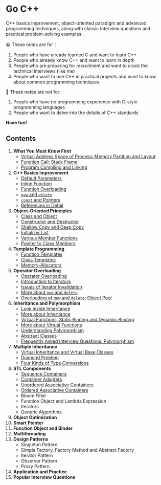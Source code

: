 # Go C++
C++ basics improvement, object-oriented paradigm and advanced programming techniques, along with classic interview questions and practical problem-solving examples.

:grinning: These notes are for：
1. People who have already learned C and want to learn C++
2. People who already know C++ and want to learn in depth
3. People who are preparing for recruitment and want to crack the technical interviews (like me)
4. People who want to use C++ in practical projects and want to know about common programming techniques

:slightly_frowning_face: These notes are not for:
1. People who have no programming experience with C-style programming languages
2. People who want to delve into the details of C++ standards

**Have fun!**

## Contents

1. **What You Must Know First**
   - [Virtual Address Space of Process: Memory Partition and Layout](https://github.com/navining/gocpp/blob/master/Chapter%201/Virtual-Address-Space-of-Process-Memory-Partition-and-Layout.md)
   - [Function Call: Stack Frame](https://github.com/navining/gocpp/blob/master/Chapter%201/Function-Call-Stack-Frame.md)
   - [Program Compiling and Linking](https://github.com/navining/gocpp/blob/master/Chapter%201/Program-Compiling-and-Linking.md)
2. **C++ Basics Improvement**
   - [Default Parameters](https://github.com/navining/gocpp/blob/master/Chapter%202/Default-Parameters.md)
   - [Inline Function](https://github.com/navining/gocpp/blob/master/Chapter%202/Inline-Function.md)
   - [Function Overloading](https://github.com/navining/gocpp/blob/master/Chapter%202/Function-Overloading.md)
   - [`new` and `delete`](https://github.com/navining/gocpp/blob/master/Chapter%202/New-and-Delete.md)
   - [`const` and Pointers](https://github.com/navining/gocpp/blob/master/Chapter%202/Const-and-Pointers.md)
   - [References in Detail](https://github.com/navining/gocpp/blob/master/Chapter%202/References-in-Detail.md)
3. **Object-Oriented Principles**
   - [Class and Object](https://github.com/navining/gocpp/blob/master/Chapter%203/Class-and-Object.md)
   - [Constructor and Destructor](https://github.com/navining/gocpp/blob/master/Chapter%203/Constructor-and-Destructor.md)
   - [Shallow Copy and Deep Copy](https://github.com/navining/gocpp/blob/master/Chapter%203/Shallow-Copy-and-Deep-Copy.md)
   - [Initializer List](https://github.com/navining/gocpp/blob/master/Chapter%203/Initializer-List.md)
   - [Various Member Functions](https://github.com/navining/gocpp/blob/master/Chapter%203/Various-Member-Functions.md)
   - [Pointer to Class Members](https://github.com/navining/gocpp/blob/master/Chapter%203/Pointer-to-Class-Members.md)
4. **Template Programming**
   - [Function Templates](https://github.com/navining/gocpp/blob/master/Chapter%204/Function-Templates.md)
   - [Class Templates](https://github.com/navining/gocpp/blob/master/Chapter%204/Class-Templates.md)
   - [Memory-Allocators](https://github.com/navining/gocpp/blob/master/Chapter%204/Memory-Allocators.md)
5. **Operator Overloading**
   - [Operator Overloading](https://github.com/navining/gocpp/blob/master/Chapter%205/Operator-Overloading.md)
   - [Introduction to Iterators](https://github.com/navining/gocpp/blob/master/Chapter%205/Introduction-to-Iterators.md)
   - [Issues of Iterator Invalidation](https://github.com/navining/gocpp/blob/master/Chapter%205/Issues-of-Iterator-Invalidation.md)
   - [More about `new` and `delete`](https://github.com/navining/gocpp/blob/master/Chapter%205/More-about-new-and-delete.md)
   - [Overloading of `new` and `delete`: Object Pool](https://github.com/navining/gocpp/blob/master/Chapter%205/Overloading-of-new-and-delete-Object-Pool.md)
6. **Inheritance and Polymorphism**
   - [Look inside Inheritance](https://github.com/navining/gocpp/blob/master/Chapter%206/Look-inside-Inheritance.md)
   - [More about Inheritance](https://github.com/navining/gocpp/blob/master/Chapter%206/More-about-Inheritance.md)
   - [Virtual Functions, Static Binding and Dynamic Binding](https://github.com/navining/gocpp/blob/master/Chapter%206/Virtual-Functions-Static-Binding-and-Dynamic-Binding.md)
   - [More about Virtual Functions](https://github.com/navining/gocpp/blob/master/Chapter%206/More-about-Virtual-Functions.md)
   - [Understanding Polymorphism](https://github.com/navining/gocpp/blob/master/Chapter%206/Understanding-Polymorphism.md)
   - [Abstract Classes](https://github.com/navining/gocpp/blob/master/Chapter%206/Abstract-Classes.md)
   - [Frequently Asked Interview Questions: Polymorphism](https://github.com/navining/gocpp/blob/master/Chapter%206/Frequently-Asked-Interview-Questions-Polymorphism.md)
7. **Multiple Inheritance**
   - [Virtual Inheritance and Virtual Base Classes](https://github.com/navining/gocpp/blob/master/Chapter%207/Virtual-Inheritance-and-Virtual-Base-Classes.md)
   - [Diamond Problem](https://github.com/navining/gocpp/blob/master/Chapter%207/Diamond-Problem.md)
   - [Four Kinds of Type Conversions](https://github.com/navining/gocpp/blob/master/Chapter%207/Four-Kinds-of-Type-Conversions.md)
8. **STL Components**
   - [Sequence Containers](https://github.com/navining/gocpp/blob/master/Chapter%208/Sequence-Containers.md)
   - [Container Adapters](https://github.com/navining/gocpp/blob/master/Chapter%208/Container-Adapters.md)
   - [Unordered Associative Containers](https://github.com/navining/gocpp/blob/master/Chapter%208/Unordered-Associative-Containers.md)
   - [Ordered Associative Containers](https://github.com/navining/gocpp/blob/master/Chapter%208/Ordered-Associative-Containers.md)
   - Bloom Filter
   - Function Object and Lambda Expression
   - Iterators
   - Generic Algorithms
9. **Object Optimization**
10. **Smart Pointer**
11. **Function Object and Binder**
12. **Multithreading**
13. **Design Patterns**
    - Singleton Pattern
    - Simple Factory, Factory Method and Abstract Factory
    - Iterator Pattern
    - Observer Pattern
    - Proxy Pattern
14. **Application and Practice**
15. **Popular Interview Questions**
